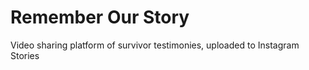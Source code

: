 # Remember Our Story
Video sharing platform of survivor testimonies, uploaded to Instagram Stories
<!-- [![image](https://www.linkpicture.com/q/remember_our_story_screens.png)](https://www.linkpicture.com/view.php?img=LPic60d46f5c0ac2b510475707) -->
